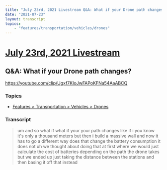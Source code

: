 ```yaml
---
title: "July 23rd, 2021 Livestream Q&A: What if your Drone path changes?"
date: "2021-07-23"
layout: transcript
topics:
    - "features/transportation/vehicles/drones"
---
```

# [July 23rd, 2021 Livestream](../2021-07-23.md)
## Q&A: What if your Drone path changes?
https://youtube.com/clip/Ugxf7KIoJwFAPoKFNa54AaABCQ

### Topics
* [Features > Transportation > Vehicles > Drones](../topics/features/transportation/vehicles/drones.md)

### Transcript

> um and so what if what if your your path changes like if i you know it's only a thousand meters but then i build a massive wall and now it has to go a different way does that change the battery consumption it does not uh we thought about doing that at first where we would just calculate the cost of batteries depending on the path the drone takes but we ended up just taking the distance between the stations and then basing it off that instead
